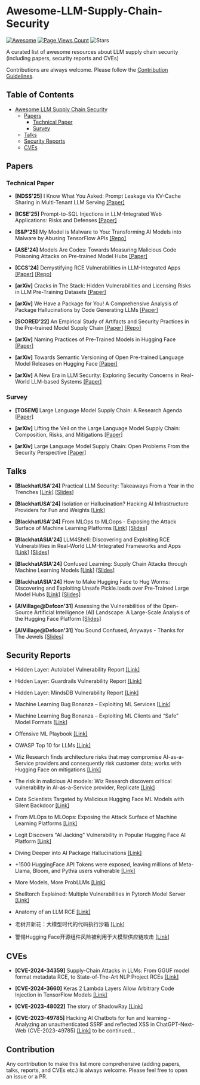 # Awesome-LLM-Supply-Chain-Security

[![Awesome](https://awesome.re/badge.svg)](https://awesome.re)
[![Page Views Count](https://badges.toozhao.com/badges/01JC7TB564H01HKPZZQXDVRNBG/blue.svg)](.)
![Stars](https://img.shields.io/github/stars/ShenaoW/awesome-llm-supply-chain-security?style=flat&logo=github)


A curated list of awesome resources about LLM supply chain security (including papers, security reports and CVEs)

Contributions are always welcome. Please follow the [Contribution Guidelines](https://github.com/ShenaoW/awesome-llm-supply-chain-security#Contribution).

## Table of Contents

- [Awesome LLM Supply Chain Security](#awesome-llm-supply-chain-security-)
  - [Papers](#papers)
    - [Technical Paper](#technical-paper)
    - [Survey](#survey)
  - [Talks](#talks)
  - [Security Reports](#security-reports)
  - [CVEs](#cves)

## Papers

### Technical Paper

- **[NDSS'25]** I Know What You Asked: Prompt Leakage via KV-Cache Sharing in Multi-Tenant LLM Serving [[Paper]](https://arxiv.org/abs/2409.20002v2)

- **[ICSE'25]** Prompt-to-SQL Injections in LLM-Integrated Web Applications: Risks and Defenses [[Paper]](https://syssec.dpss.inesc-id.pt/papers/pedro_icse25.pdf)

- **[S&P'25]** My Model is Malware to You: Transforming AI Models into Malware by Abusing TensorFlow APIs [[Repo]](https://github.com/ZJU-SEC/TensorAbuse)

- **[ASE'24]** Models Are Codes: Towards Measuring Malicious Code Poisoning Attacks on Pre-trained Model Hubs [[Paper]](https://arxiv.org/pdf/2409.09368)

- **[CCS'24]** Demystifying RCE Vulnerabilities in LLM-Integrated Apps [[Paper]](https://arxiv.org/pdf/2309.02926) [[Repo]](https://github.com/LLMSmith/LLMSmith)

- **[arXiv]** Cracks in The Stack: Hidden Vulnerabilities and Licensing Risks in LLM Pre-Training Datasets [[Paper]](https://arxiv.org/pdf/2501.02628)

- **[arXiv]** We Have a Package for You! A Comprehensive Analysis of Package Hallucinations by Code Generating LLMs [[Paper]](https://arxiv.org/pdf/2406.10279)

- **[SCORED'22]** An Empirical Study of Artifacts and Security Practices in the Pre-trained Model Supply Chain [[Paper]](https://wenxin-jiang.github.io/files/publications/JiangSynovicSethiIndarapuHyattSchorlemmerThiruvathukalDavis-PTMSupplyChain-SCORED22.pdf) [[Repo]](https://github.com/PurdueDualityLab/SCORED22-PTMSupplyChain)

- **[arXiv]** Naming Practices of Pre-Trained Models in Hugging Face [[Paper]](https://arxiv.org/pdf/2310.01642) 

- **[arXiv]** Towards Semantic Versioning of Open Pre-trained Language Model Releases on Hugging Face [[Paper]](https://arxiv.org/pdf/2409.10472)

- **[arXiv]** A New Era in LLM Security: Exploring Security Concerns in Real-World LLM-based Systems [[Paper]](https://arxiv.org/pdf/2402.18649)

### Survey

- **[TOSEM]** Large Language Model Supply Chain: A Research Agenda [[Paper]](https://arxiv.org/pdf/2404.12736)

- **[arXiv]** Lifting the Veil on the Large Language Model Supply Chain: Composition, Risks, and Mitigations [[Paper]](https://arxiv.org/pdf/2410.21218)

- **[arXiv]** Large Language Model Supply Chain: Open  Problems From the Security Perspective [[Paper]](https://arxiv.org/pdf/2411.01604)

## Talks

- **[BlackhatUSA'24]** Practical LLM Security: Takeaways From a Year in the Trenches [[Link]](https://www.blackhat.com/us-24/briefings/schedule/#practical-llm-security-takeaways-from-a-year-in-the-trenches-39468) [[Slides]](https://i.blackhat.com/BH-US-24/Presentations/US24-Harang-Practical-LLM-Security-Takeaways-From-Wednesday.pdf?_gl=1*7acwri*_gcl_au*MjEyNjc0MzYwNC4xNzMxMTM3MDA2*_ga*MTM5MTcwNjc4OS4xNzMxMTM3MDA2*_ga_K4JK67TFYV*MTczMTEzNzAwNi4xLjAuMTczMTEzNzAwNi4wLjAuMA..&_ga=2.180973351.1863731842.1731137007-1391706789.1731137006)

- **[BlackhatUSA'24]** Isolation or Hallucination? Hacking AI Infrastructure Providers for Fun and Weights [[Link]](https://www.blackhat.com/us-24/briefings/schedule/#isolation-or-hallucination-hacking-ai-infrastructure-providers-for-fun-and-weights-40569)

- **[BlackhatUSA'24]** From MLOps to MLOops - Exposing the Attack Surface of Machine Learning Platforms [[Link]](https://www.blackhat.com/us-24/briefings/schedule/#from-mlops-to-mloops---exposing-the-attack-surface-of-machine-learning-platforms-39309) [[Slides]](https://i.blackhat.com/BH-US-24/Presentations/US24-Menashe-From-MLOps-To-MLOops.pdf?_gl=1*1vixzrp*_gcl_au*MjEyNjc0MzYwNC4xNzMxMTM3MDA2*_ga*MTM5MTcwNjc4OS4xNzMxMTM3MDA2*_ga_K4JK67TFYV*MTczMTEzNzAwNi4xLjEuMTczMTEzNzI1MS4wLjAuMA..&_ga=2.140149939.1863731842.1731137007-1391706789.1731137006)

- **[BlackhatASIA'24]** LLM4Shell: Discovering and Exploiting RCE Vulnerabilities in Real-World LLM-Integrated Frameworks and Apps [[Link]](https://www.blackhat.com/asia-24/briefings/schedule/index.html#llmshell-discovering-and-exploiting-rce-vulnerabilities-in-real-world-llm-integrated-frameworks-and-apps-37215) [[Slides]](https://i.blackhat.com/Asia-24/Presentations/bh-asia-2024-llm4shell.pdf?_gl=1*lfjimg*_gcl_au*MjEyNjc0MzYwNC4xNzMxMTM3MDA2*_ga*MTM5MTcwNjc4OS4xNzMxMTM3MDA2*_ga_K4JK67TFYV*MTczMTEzNzAwNi4xLjEuMTczMTEzNzg4OS4wLjAuMA..&_ga=2.89155611.1863731842.1731137007-1391706789.1731137006)

- **[BlackhatASIA'24]** Confused Learning: Supply Chain Attacks through Machine Learning Models [[Link]](https://www.blackhat.com/asia-24/briefings/schedule/index.html#confused-learning-supply-chain-attacks-through-machine-learning-models-37794) [[Slides]](https://i.blackhat.com/Asia-24/Presentations/Asia-24-Wood-Confused-Learning.pdf?_gl=1*xwt703*_gcl_au*MjEyNjc0MzYwNC4xNzMxMTM3MDA2*_ga*MTM5MTcwNjc4OS4xNzMxMTM3MDA2*_ga_K4JK67TFYV*MTczMTEzNzAwNi4xLjEuMTczMTEzODExMy4wLjAuMA..&_ga=2.160178365.1863731842.1731137007-1391706789.1731137006)

- **[BlackhatASIA'24]** How to Make Hugging Face to Hug Worms: Discovering and Exploiting Unsafe Pickle.loads over Pre-Trained Large Model Hubs [[Link]](https://www.blackhat.com/asia-24/briefings/schedule/index.html#how-to-make-hugging-face-to-hug-worms-discovering-and-exploiting-unsafe-pickleloads-over-pre-trained-large-model-hubs-36261) [[Slides]](https://i.blackhat.com/Asia-24/Presentations/Asia-24-Zhou-HowtoMakeHuggingFace.pdf?_gl=1*ymvfd9*_gcl_au*MjEyNjc0MzYwNC4xNzMxMTM3MDA2*_ga*MTM5MTcwNjc4OS4xNzMxMTM3MDA2*_ga_K4JK67TFYV*MTczMTEzNzAwNi4xLjEuMTczMTEzODIzNi4wLjAuMA..&_ga=2.51586089.1863731842.1731137007-1391706789.1731137006)

- **[AIVillage@Defcon'31]** Assessing the Vulnerabilities of the Open-Source Artificial Intelligence (AI) Landscape: A Large-Scale Analysis of the Hugging Face Platform [[Slides]](https://aivillage.org/assets/AIVDC31/DSAIL%20DEFCON%20AI%20Village.pdf)

- **[AIVillage@Defcon'31]** You Sound Confused, Anyways - Thanks for The Jewels [[Slides]](https://aivillage.org/assets/AIVDC31/AIVDC31.pdf)

## Security Reports

- Hidden Layer: Autolabel Vulnerability Report [[Link]](https://hiddenlayer.com/sai-security-advisory/2024-09-autolabel)

- Hidden Layer: Guardrails Vulnerability Report [[Link]](https://hiddenlayer.com/sai-security-advisory/2024-09-guardrails)

- Hidden Layer: MindsDB Vulnerability Report [[Link]](https://hiddenlayer.com/sai-security-advisory/2024-09-mindsdb)

- Machine Learning Bug Bonanza – Exploiting ML Services [[Link](https://jfrog.com/blog/machine-learning-bug-bonanza-exploiting-ml-services/)]

- Machine Learning Bug Bonanza – Exploiting ML Clients and “Safe” Model Formats [[Link](https://jfrog.com/blog/machine-learning-bug-bonanza-exploiting-ml-clients-and-safe-models/)]

- Offensive ML Playbook [[Link]](https://wiki.offsecml.com/Welcome+to+the+Offensive+ML+Playbook)

- OWASP Top 10 for LLMs [[Link]](https://owasp.org/www-project-top-10-for-large-language-model-applications/assets/PDF/OWASP-Top-10-for-LLMs-2023-v1_1.pdf)

- Wiz Research finds architecture risks that may compromise AI-as-a-Service providers and consequently risk customer data; works with Hugging Face on mitigations [[Link]](https://www.wiz.io/blog/wiz-and-hugging-face-address-risks-to-ai-infrastructure)

- The risk in malicious AI models: Wiz Research discovers critical vulnerability in AI-as-a-Service provider, Replicate [[Link]](https://www.wiz.io/blog/wiz-research-discovers-critical-vulnerability-in-replicate)

- Data Scientists Targeted by Malicious Hugging Face ML Models with Silent Backdoor [[Link]](https://jfrog.com/blog/data-scientists-targeted-by-malicious-hugging-face-ml-models-with-silent-backdoor/)

- From MLOps to MLOops: Exposing the Attack Surface of Machine Learning Platforms [[Link]](https://jfrog.com/blog/from-mlops-to-mloops-exposing-the-attack-surface-of-machine-learning-platforms/)

- Legit Discovers "AI Jacking" Vulnerability in Popular Hugging Face AI Platform [[Link]](https://www.legitsecurity.com/blog/tens-of-thousands-of-developers-were-potentially-impacted-by-the-hugging-face-aijacking-attack)

- Diving Deeper into AI Package Hallucinations [[Link]](https://www.lasso.security/blog/ai-package-hallucinations)

- +1500 HuggingFace API Tokens were exposed, leaving millions of Meta-Llama, Bloom, and Pythia users vulnerable [[Link]](https://www.lasso.security/blog/1500-huggingface-api-tokens-were-exposed-leaving-millions-of-meta-llama-bloom-and-pythia-users-for-supply-chain-attacks)

- More Models, More ProbLLMs [[Link]](https://www.oligo.security/blog/more-models-more-probllms)

- Shelltorch Explained: Multiple Vulnerabilities in Pytorch Model Server [[Link]](https://www.oligo.security/blog/shelltorch-explained-multiple-vulnerabilities-in-pytorch-model-server)

- Anatomy of an LLM RCE [[Link]](https://www.cyberark.com/resources/threat-research-blog/anatomy-of-an-llm-rce)

- 老树开新花：大模型时代的代码执行沙箱 [[Link]](https://mp.weixin.qq.com/s/X54d0foyBS56lGFUPyOvTw)

- 警惕Hugging Face开源组件风险被利用于大模型供应链攻击 [[Link]](https://security.tencent.com/index.php/blog/msg/209)

## CVEs

- **[CVE-2024-34359]** Supply-Chain Attacks in LLMs: From GGUF model format metadata RCE, to State-of-The-Art NLP Project RCEs [[Link]](https://0reg.dev/blog/from-gguf-model-format-metadata-rce-to-state-of-the-art-nlp-project-rces)

- **[CVE-2024-3660]** Keras 2 Lambda Layers Allow Arbitrary Code Injection in TensorFlow Models [[Link]](https://kb.cert.org/vuls/id/253266)

- **[CVE-2023-48022]** The story of ShadowRay [[Link]](https://www.vicarius.io/vsociety/posts/the-story-of-shadowray-cve-2023-48022)

- **[CVE-2023-49785]** Hacking AI Chatbots for fun and learning - Analyzing an unauthenticated SSRF and reflected XSS in ChatGPT-Next-Web (CVE-2023-49785) [[Link]](https://www.vicarius.io/vsociety/posts/hacking-ai-chatbots-for-fun-and-learning-analyzing-an-unauthenticated-ssrf-and-reflected-xss-in-chatgpt-next-web-cve-2023-49785)
to be continued...

## Contribution

Any contribution to make this list more comprehensive (adding papers, talks, reports, and CVEs etc.) is always welcome. Please feel free to open an issue or a PR.